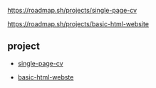 https://roadmap.sh/projects/single-page-cv

https://roadmap.sh/projects/basic-html-website

## project

- [single-page-cv](/single-page-cv/index.html)

- [basic-html-webste](/basic-html-website/index.html)
